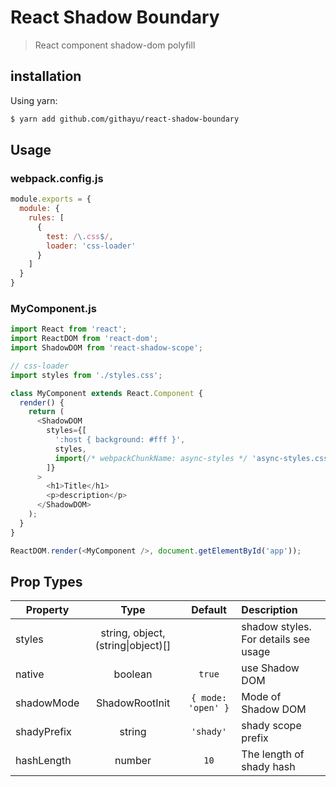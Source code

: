 # React Shadow Boundary
> React component shadow-dom polyfill

## installation
Using yarn:
```sh
$ yarn add github.com/githayu/react-shadow-boundary
```

<!-- ```sh
$ yarn add react-shadow-boundary
``` -->

## Usage
### webpack.config.js
```js
module.exports = {
  module: {
    rules: [
      {
        test: /\.css$/,
        loader: 'css-loader'
      }
    ]
  }
}
```

### MyComponent.js
```js
import React from 'react';
import ReactDOM from 'react-dom';
import ShadowDOM from 'react-shadow-scope';

// css-loader
import styles from './styles.css';

class MyComponent extends React.Component {
  render() {
    return (
      <ShadowDOM
        styles={[
          ':host { background: #fff }',
          styles,
          import(/* webpackChunkName: async-styles */ 'async-styles.css')
        ]}
      >
        <h1>Title</h1>
        <p>description</p>
      </ShadowDOM>
    );
  }
}

ReactDOM.render(<MyComponent />, document.getElementById('app'));
```

## Prop Types
| Property | Type | Default | Description |
| -------- |:----:|:-------:|:------------|
| styles   | string, object, (string\|object)[] || shadow styles. For details see usage |
| native   | boolean | `true` | use Shadow DOM |
| shadowMode | ShadowRootInit | `{ mode: 'open' }` | Mode of Shadow DOM |
| shadyPrefix | string | `'shady'` | shady scope prefix |
| hashLength | number | `10` | The length of shady hash